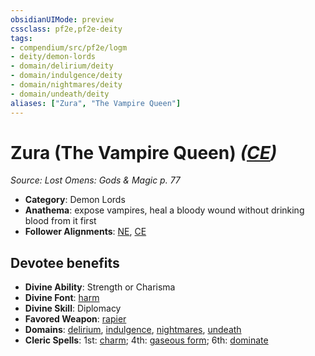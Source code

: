 ```yaml
---
obsidianUIMode: preview
cssclass: pf2e,pf2e-deity
tags:
- compendium/src/pf2e/logm
- deity/demon-lords
- domain/delirium/deity
- domain/indulgence/deity
- domain/nightmares/deity
- domain/undeath/deity
aliases: ["Zura", "The Vampire Queen"]
---
```

# Zura (The Vampire Queen) *([CE](/rules/traits/chaotic-evil-b1.md))*  
*Source: Lost Omens: Gods & Magic p. 77*  

- **Category**: Demon Lords
- **Anathema**: expose vampires, heal a bloody wound without drinking blood from it first
- **Follower Alignments**: [NE](/rules/traits/neutral-evil-b1.md), [CE](/rules/traits/chaotic-evil-b1.md)

## Devotee benefits

- **Divine Ability**: Strength or Charisma
- **Divine Font**: [harm](/compendium/spells/harm.md)
- **Divine Skill**: Diplomacy
- **Favored Weapon**: [rapier](/compendium/equipment/items/rapier.md)
- **Domains**: [delirium](/compendium/setting/domains.md#Delirium), [indulgence](/compendium/setting/domains.md#Indulgence), [nightmares](/compendium/setting/domains.md#Nightmares), [undeath](/compendium/setting/domains.md#Undeath)
- **Cleric Spells**: 1st: [charm](/compendium/spells/charm.md); 4th: [gaseous form](/compendium/spells/gaseous-form.md); 6th: [dominate](/compendium/spells/dominate.md)